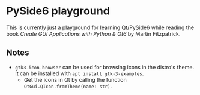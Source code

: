 # PySide6 playground
This is currently just a playground for learning Qt/PySide6 while reading the book *Create GUI Applications with Python & Qt6* by Martin Fitzpatrick.

## Notes
* `gtk3-icon-browser` can be used for browsing icons in the distro's theme. It can be installed with `apt install gtk-3-examples`.
  * Get the icons in Qt by calling the function `QtGui.QIcon.fromTheme(name: str)`.
